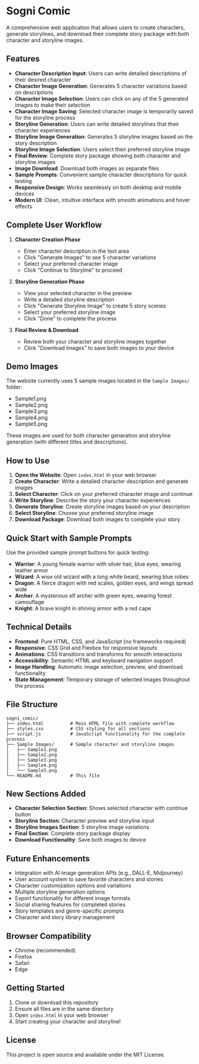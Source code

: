 # Sogni Comic

A comprehensive web application that allows users to create characters, generate storylines, and download their complete story package with both character and storyline images.

## Features

- **Character Description Input**: Users can write detailed descriptions of their desired character
- **Character Image Generation**: Generates 5 character variations based on descriptions
- **Character Image Selection**: Users can click on any of the 5 generated images to make their selection
- **Character Image Saving**: Selected character image is temporarily saved for the storyline process
- **Storyline Generation**: Users can write detailed storylines that their character experiences
- **Storyline Image Generation**: Generates 5 storyline images based on the story description
- **Storyline Image Selection**: Users select their preferred storyline image
- **Final Review**: Complete story package showing both character and storyline images
- **Image Download**: Download both images as separate files
- **Sample Prompts**: Convenient sample character descriptions for quick testing
- **Responsive Design**: Works seamlessly on both desktop and mobile devices
- **Modern UI**: Clean, intuitive interface with smooth animations and hover effects

## Complete User Workflow

1. **Character Creation Phase**

   - Enter character description in the text area
   - Click "Generate Images" to see 5 character variations
   - Select your preferred character image
   - Click "Continue to Storyline" to proceed

2. **Storyline Generation Phase**

   - View your selected character in the preview
   - Write a detailed storyline description
   - Click "Generate Storyline Image" to create 5 story scenes
   - Select your preferred storyline image
   - Click "Done" to complete the process

3. **Final Review & Download**
   - Review both your character and storyline images together
   - Click "Download Images" to save both images to your device

## Demo Images

The website currently uses 5 sample images located in the `Sample Images/` folder:

- Sample1.png
- Sample2.png
- Sample3.png
- Sample4.png
- Sample5.png

These images are used for both character generation and storyline generation (with different titles and descriptions).

## How to Use

1. **Open the Website**: Open `index.html` in your web browser
2. **Create Character**: Write a detailed character description and generate images
3. **Select Character**: Click on your preferred character image and continue
4. **Write Storyline**: Describe the story your character experiences
5. **Generate Storyline**: Create storyline images based on your description
6. **Select Storyline**: Choose your preferred storyline image
7. **Download Package**: Download both images to complete your story

## Quick Start with Sample Prompts

Use the provided sample prompt buttons for quick testing:

- **Warrior**: A young female warrior with silver hair, blue eyes, wearing leather armor
- **Wizard**: A wise old wizard with a long white beard, wearing blue robes
- **Dragon**: A fierce dragon with red scales, golden eyes, and wings spread wide
- **Archer**: A mysterious elf archer with green eyes, wearing forest camouflage
- **Knight**: A brave knight in shining armor with a red cape

## Technical Details

- **Frontend**: Pure HTML, CSS, and JavaScript (no frameworks required)
- **Responsive**: CSS Grid and Flexbox for responsive layouts
- **Animations**: CSS transitions and transforms for smooth interactions
- **Accessibility**: Semantic HTML and keyboard navigation support
- **Image Handling**: Automatic image selection, preview, and download functionality
- **State Management**: Temporary storage of selected images throughout the process

## File Structure

```
sogni_comic/
├── index.html          # Main HTML file with complete workflow
├── styles.css          # CSS styling for all sections
├── script.js           # JavaScript functionality for the complete process
├── Sample Images/      # Sample character and storyline images
│   ├── Sample1.png
│   ├── Sample2.png
│   ├── Sample3.png
│   ├── Sample4.png
│   └── Sample5.png
└── README.md           # This file
```

## New Sections Added

- **Character Selection Section**: Shows selected character with continue button
- **Storyline Section**: Character preview and storyline input
- **Storyline Images Section**: 5 storyline image variations
- **Final Section**: Complete story package display
- **Download Functionality**: Save both images to device

## Future Enhancements

- Integration with AI image generation APIs (e.g., DALL-E, Midjourney)
- User account system to save favorite characters and stories
- Character customization options and variations
- Multiple storyline generation options
- Export functionality for different image formats
- Social sharing features for completed stories
- Story templates and genre-specific prompts
- Character and story library management

## Browser Compatibility

- Chrome (recommended)
- Firefox
- Safari
- Edge

## Getting Started

1. Clone or download this repository
2. Ensure all files are in the same directory
3. Open `index.html` in your web browser
4. Start creating your character and storyline!

## License

This project is open source and available under the MIT License.
